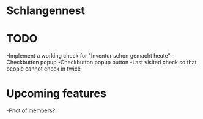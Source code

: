 Schlangennest
============

TODO
============

-Implement a working check for "Inventur schon gemacht heute"
-Checkbutton popup
-Checkbutton popup button
-Last visited check so that people cannot check in twice

Upcoming features
=============
-Phot of members?


